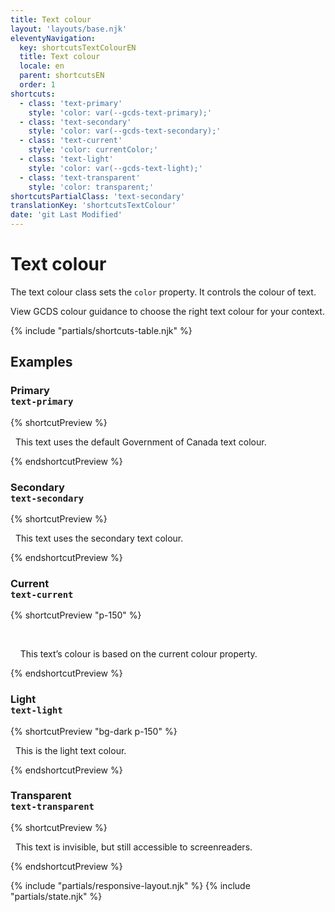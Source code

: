 ```yaml
---
title: Text colour
layout: 'layouts/base.njk'
eleventyNavigation:
  key: shortcutsTextColourEN
  title: Text colour
  locale: en
  parent: shortcutsEN
  order: 1
shortcuts:
  - class: 'text-primary'
    style: 'color: var(--gcds-text-primary);'
  - class: 'text-secondary'
    style: 'color: var(--gcds-text-secondary);'
  - class: 'text-current'
    style: 'color: currentColor;'
  - class: 'text-light'
    style: 'color: var(--gcds-text-light);'
  - class: 'text-transparent'
    style: 'color: transparent;'
shortcutsPartialClass: 'text-secondary'
translationKey: 'shortcutsTextColour'
date: 'git Last Modified'
---
```


# Text colour

The text colour class sets the `color` property. It controls the colour of text.

<gcds-notice type="warning" notice-title-tag="h2" notice-title="Use with caution">
  <gcds-text><gcds-link href="{{ links.colourText }}">View GCDS colour guidance</gcds-link> to choose the right text colour for your context.</gcds-text>
</gcds-notice>

{% include "partials/shortcuts-table.njk" %}

## Examples

### Primary<br/>`text-primary`

{% shortcutPreview %}

<p class="text-primary">
  This text uses the default Government of Canada text colour.
</p>
{% endshortcutPreview %}

### Secondary<br/>`text-secondary`

{% shortcutPreview %}

<p class="text-secondary">
  This text uses the secondary text colour.
</p>
{% endshortcutPreview %}

### Current<br/>`text-current`

{% shortcutPreview "p-150" %}

<div class="bg-primary text-light">
  <p class="text-current">
    This text’s colour is based on the current colour property.
  </p>
</div>
{% endshortcutPreview %}

### Light<br/>`text-light`

{% shortcutPreview "bg-dark p-150" %}

<p class="text-light">
  This is the light text colour.
</p>
{% endshortcutPreview %}

### Transparent<br/>`text-transparent`

{% shortcutPreview %}

<p class="text-transparent">
  This text is invisible, but still accessible to screenreaders.
</p>
{% endshortcutPreview %}

{% include "partials/responsive-layout.njk" %}
{% include "partials/state.njk" %}
